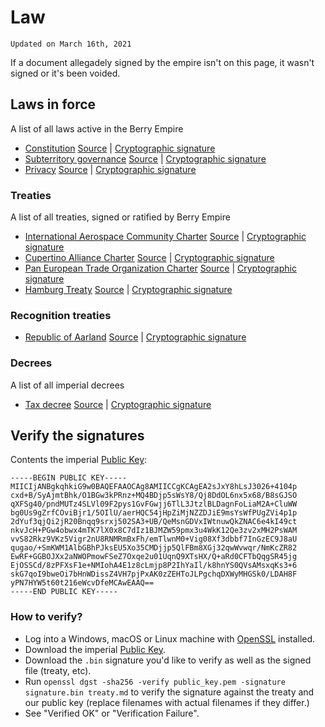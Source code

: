 # Law
`Updated on March 16th, 2021`

If a document allegadely signed by the empire isn't on this page, it wasn't signed or it's been voided.
## Laws in force
A list of all laws active in the Berry Empire
<ul class="law">
  <li>
    <span><a href="./constitution">Constitution</a></span>
    <span><a href="./constitution.md" download>Source</a> | <a href="./constitution.bin" download>Cryptographic signature</a></span>
  </li>
  <li>
    <span><a href="./territory">Subterritory governance</a></span>
    <span><a href="./territory.md" download>Source</a> | <a href="./territory.bin" download>Cryptographic signature</a></span>
  </li>
  <li>
    <span><a href="./privacy">Privacy</a></span>
    <span><a href="./privacy.md" download>Source</a> | <a href="./privacy.bin" download>Cryptographic signature</a></span>
  </li>
</ul>

### Treaties
A list of all treaties, signed or ratified by Berry Empire
<ul class="law">
  <li>
    <span><a href="./treaty/1_iac_charter.html">International Aerospace Community Charter</a></span>
    <span><a href="./treaty/1_iac_charter.md" download>Source</a> | <a href="./treaty/1_iac_charter.bin" download>Cryptographic signature</a></span>
  </li>
  <li>
    <span><a href="./treaty/2_ca_charter.html">Cupertino Alliance Charter</a></span>
    <span><a href="./treaty/2_ca_charter.md" download>Source</a> | <a href="./treaty/2_ca_charter.bin" download>Cryptographic signature</a></span>
  </li>
  <li>
    <span><a href="./treaty/3_peto_charter.html">Pan European Trade Organization Charter</a></span>
    <span><a href="./treaty/3_peto_charter.md" download>Source</a> | <a href="./treaty/3_peto_charter.bin" download>Cryptographic signature</a></span>
  </li>
  <li>
    <span><a href="./treaty/4_hamburg.html">Hamburg Treaty</a></span>
    <span><a href="./treaty/4_hamburg.md" download>Source</a> | <a href="./treaty/4_hamburg.bin" download>Cryptographic signature</a></span>
  </li>
</ul>

### Recognition treaties
<ul class="law">
  <li>
    <span><a href="./recognition/aarland.html">Republic of Aarland</a></span>
    <span><a href="./recognition/aarland.md" download>Source</a> | <a href="./recognition/aarland.bin" download>Cryptographic signature</a></span>
  </li>
</ul>

### Decrees
A list of all imperial decrees
<ul class="law">
  <li>
    <span><a href="./decree/tax.html">Tax decree</a></span>
    <span><a href="./decree/tax.md" download>Source</a> | <a href="./decree/tax.bin" download>Cryptographic signature</a></span>
</ul>

## Verify the signatures
Contents the imperial <a href="./public_key.pem">Public Key</a>:
```
-----BEGIN PUBLIC KEY-----
MIICIjANBgkqhkiG9w0BAQEFAAOCAg8AMIICCgKCAgEA2sJxY8hLsJ3026+4104p
cxd+B/SyAjmtBhk/O1BGw3kPRnz+MQ4BDjp5sWsY8/Qj8DdOL6nx5x68/B8sGJSO
qXFSg40/pndMUTz4SLVl09F2pys1GvFGwjj6TlL3JtzlBLDagnFoLiaM2A+CluWW
bg0Us9gZrfCOviBjr1/5OIlU/aerHQC54jHpZiMjNZZDJiE9msYsWfPUgZVi4p1p
2dYuf3qjQi2jR20Bnqq9srxj502SA3+UB/QeMsnGDVxIWtnuwQkZNAC6e4kI49ct
nkvJcH+PGw4obwx4mTK7lX0x8C7dIz1BJMZW59pmx3u4WkK12Qe3zv2xMH2PsWAM
vvS82Rkz9VKz5Vigr2nU8RNMRmBxFh/emTlwnM0+Vig08Xf3dbbf7InGzEC9J8aU
qugao/+SmKWM1AlbGBhPJksEU5Xo35CMDjjp5QlFBm8XGj32qwWvwqr/NmKcZR82
EwRF+GGBOJXx2aNWOPmowFSeZ7Oxqe2u01UqnQ9XTsHX/Q+aRd0CFTbQqgSR45jg
EjOSSCd/8zPFXsF1e+NMIohA4E1z8cLmjp8P2IhYaIl/k8hnYS0QVsAMsxqKs3+6
skG7qoI9bweOi7bHnWDissZ4VH7pjPxAK0zZEHToJLPgchqDXWyMHGSk0/LDAH8F
yPN7HYW5t60t216eWcvDfeMCAwEAAQ==
-----END PUBLIC KEY-----
```
### How to verify?

- Log into a Windows, macOS or Linux machine with <a href="https://www.openssl.org/">OpenSSL</a> installed.
- Download the imperial <a href="./public_key.pem">Public Key</a>.
- Download the `.bin` signature you'd like to verify as well as the signed file (treaty, etc).
- Run `openssl dgst -sha256 -verify public_key.pem -signature signature.bin treaty.md` to verify the signature against the treaty and our public key (replace filenames with actual filenames if they differ.)
- See "Verified OK" or "Verification Failure".
